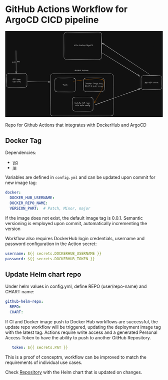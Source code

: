 # GitHub Actions Workflow for ArgoCD CICD pipeline

![pipline](public/pipeline.png)

Repo for Github Actions that integrates with DockerHub and ArgoCD

## Docker Tag

Dependencies:
- [yq](https://github.com/mikefarah/yq)
- [jq](https://github.com/jqlang/jq)

Variables are defined in `config.yml` and can be updated upon commit for new image tag:

```yaml
docker:
  DOCKER_HUB_USERNAME:
  DOCKER_REPO_NAME:
  VERSION_PART:  # Patch, Minor, major
```
If the image does not exist, the default image tag is 0.0.1. Semantic versioning is employed upon commit, automatically incrementing the version

Workflow also requires DockerHub login credentials, username and password configuration in the Action secret:

```yaml
username: ${{ secrets.DOCKERHUB_USERNAME }}
password: ${{ secrets.DOCKERHUB_TOKEN }}
```

## Update Helm chart repo

Under helm values in config.yml, define REPO (user/repo-name) and CHART name:

```yaml
github-helm-repo:
  REPO: 
  CHART:
```
If CI and Docker image push to Docker Hub workflows are successful, the update repo workflow will be triggered, updating the deployment image tag with the latest tag. Actions require write access and a generated Personal Access Token to have the ability to push to another GitHub Repository.

```yaml
   token: ${{ secrets.PAT }}
```

This is a proof of conceptm, workflow can be improved to match the requirements of individual use cases.

Check [Repository](https://github.com/Ujstor/argoCD-test-helm) with the Helm chart that is updated on changes.
